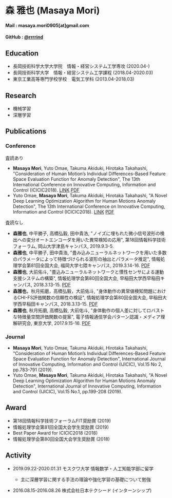 # 森 雅也 (Masaya Mori)

#### Mail : masaya.mori0905[at]gmail.com
#### GitHub : [@rrrrind](https://github.com/rrrrind) 

## Education
- 長岡技術科学大学大学院　情報・経営システム工学専攻 (2020.04-)
- 長岡技術科学大学　情報・経営システム工学課程 (2018.04-2020.03)
- 東京工業高等専門学校学校　電気工学科 (2013.04-2018.03)

## Research
- 機械学習
- 深層学習

## Publications
### Conference
査読あり
- **Masaya Mori**, Yuto Omae, Takuma Akiduki, Hirotaka Takahashi, "Consideration of Human Motion’s Individual Differences-Based Feature Space Evaluation Function for Anomaly Detection", The 13th International Conference on Innovative Computing, Information and Control (ICICIC2018). [LINK](http://www.icicconference.org/icicic2018/) [PDF](https://doi.org/10.24507/ijicic.15.02.783)
- Yuto Omae, **Masaya Mori**, Takuma Akiduki, Hirotaka Takahashi, "A Novel Deep Learning Optimization Algorithm for Human Motions Anomaly Detection", The 13th International Conference on Innovative Computing, Information and Control (ICICIC2018). [LINK](http://www.icicconference.org/icicic2018/) [PDF](https://doi.org/10.24507/ijicic.15.01.199)

査読なし
- **森雅也**, 中平勝子, 高橋弘毅, 田中貴浩, "ノイズに埋もれた微小信号波形の検出への変分オートエンコーダを用いた異常検知の応用", 第18回情報科学技術フォーラム, 岡山大学津島キャンパス, 2019.9.3-5.
- **森雅也**, 中平勝子, 田中貴浩, "畳み込みニューラルネットワークを用いた多数のパラメータによって特徴づけられる波形の抽出とパラメータ推定", 情報処理学会第81回全国大会, 福岡大学七隈キャンパス, 2019.3.14-16. [PDF](https://ipsj.ixsq.nii.ac.jp/ej/?action=repository_uri&item_id=196366&file_id=1&file_no=1)
- **森雅也**, 大前佑斗, "畳込みニューラルネットワークと慣性センサによる運動支援システムの構築", 情報処理学会第80回全国大会, 早稲田大学西早稲田キャンパス, 2018.3.13-15. [PDF](https://ipsj.ixsq.nii.ac.jp/ej/?action=repository_uri&item_id=187978&file_id=1&file_no=1)
- **森雅也**，秋月拓磨，高橋弘毅，大前佑斗, "身体動作の異常値検知問題におけるCHI-FS評価関数の信頼性の検証", 情報処理学会第80回全国大会, 早稲田大学西早稲田キャンパス, 2018.3.13-15. [PDF](https://ipsj.ixsq.nii.ac.jp/ej/?action=repository_uri&item_id=187974&file_id=1&file_no=1)
- **森雅也**, 秋月拓磨, 高橋弘毅, 大前佑斗, "身体動作の個人差に対してロバストな特徴量空間評価関数の提案", 電子情報通信学会パターン認識・メディア理解研究会, 東京大学, 2017.9.15-16. [PDF](https://ipsj.ixsq.nii.ac.jp/ej/index.php?active_action=repository_view_main_item_detail&page_id=13&block_id=8&item_id=183420&item_no=1)

### Journal
- **Masaya Mori**, Yuto Omae, Takuma Akiduki, Hirotaka Takahashi, "Consideration of Human Motion’s Individual Differences-Based Feature Space Evaluation Function for Anomaly Detection", International Journal of Innovative Computing, Information and Control (IJICIC), Vol.15 No 2, pp.783-791 (2019).
- Yuto Omae, **Masaya Mori**, Takuma Akiduki, Hirotaka Takahashi, "A Novel Deep Learning Optimization Algorithm for Human Motions Anomaly Detection", International Journal of Innovative Computing, Information and Control (IJICIC), Vol.15 No.1, pp.199-208 (2019).

## Award
- 第18回情報科学技術フォーラムFIT奨励賞 (2019)
- 情報処理学会第81回全国大会学生奨励賞 (2019)
- Best Paper Award for ICICIC2018 (2018)
- 情報処理学会第80回全国大会学生奨励賞 (2018)

## Activity
- 2019.09.22-2020.01.31
モスクワ大学 情報数学・人工知能学部に留学
  - 主に深層学習に関する手法の理論や強化学習の基礎について勉強

- 2016.08.15-2016.08.26
株式会社日本テクシード (インターンシップ)
